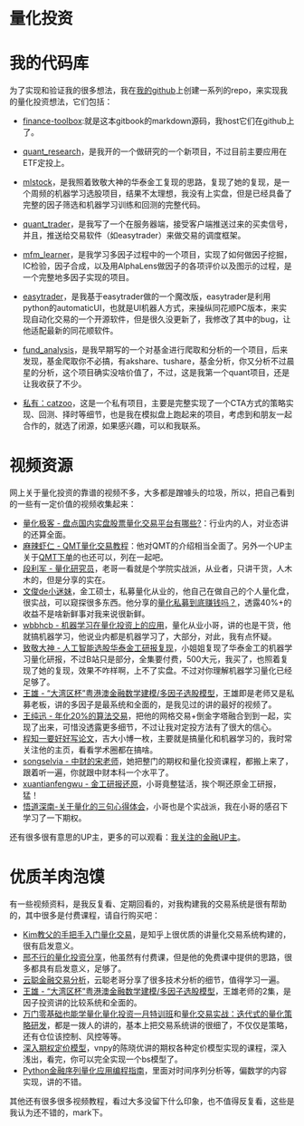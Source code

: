 # 量化投资

# 我的代码库

为了实现和验证我的很多想法，我在[我的github](https://github.com/piginzoo)上创建一系列的repo，来实现我的量化投资想法，它们包括：

- [finance-toolbox](https://github.com/piginzoo/finance-toolbox):就是这本gitbook的markdown源码，我host它们在github上了。
- [quant_research](https://github.com/piginzoo/quant_research)，是我开的一个做研究的一个新项目，不过目前主要应用在ETF定投上。
- [mlstock](https://github.com/piginzoo/mlstock)，是我照着致敬大神的华泰金工复现的思路，复现了她的复现，是一个周频的机器学习选股项目，结果不太理想，我没有上实盘，但是已经具备了完整的因子筛选和机器学习训练和回测的完整代码。
- [quant_trader](https://github.com/piginzoo/quant_trader)，是我写了一个在服务器端，接受客户端推送过来的买卖信号，并且，推送给交易软件（如easytrader）来做交易的调度框架。
- [mfm_learner](https://github.com/piginzoo/mfm_learner)，是我学习多因子过程中的一个项目，实现了如何做因子挖掘，IC检验，因子合成，以及用AlphaLens做因子的各项评价以及图示的过程，是一个完整地多因子实现的项目。
- [easytrader](https://github.com/piginzoo/easytrader)，是我基于easytrader做的一个魔改版，easytrader是利用python的automaticUI，也就是UI机器人方式，来操纵同花顺PC版本，来实现自动化交易的一个开源软件，但是很久没更新了，我修改了其中的bug，让他适配最新的同花顺软件。
- [fund_analysis](https://github.com/piginzoo/fund_analysis)，是我早期写的一个对基金进行爬取和分析的一个项目，后来发现，基金爬取你不必搞，有akshare、tushare，基金分析，你又分析不过晨星的分析，这个项目确实没啥价值了，不过，这是我第一个quant项目，还是让我收获了不少。

- [私有：catzoo](https://github.com/piginzoo/ctazoo)，这是一个私有项目，主要是完整实现了一个CTA方式的策略实现、回测、择时等细节，也是我在模拟盘上跑起来的项目，考虑到和朋友一起合作的，就选了闭源，如果感兴趣，可以和我联系。

# 视频资源

网上关于量化投资的靠谱的视频不多，大多都是蹭噱头的垃圾，所以，把自己看到的一些有一定价值的视频收集起来：

- [量化极客 - 盘点国内实盘股票量化交易平台有哪些?](https://www.bilibili.com/video/BV1mg411Q7r3)：行业内的人，对业态讲的还算全面。
- [麻辣虾仁 - QMT量化交易教程](https://www.bilibili.com/video/BV1244y1p7Bp/)：他对QMT的介绍相当全面了。另外一个UP主关于[QMT下单](https://www.bilibili.com/video/BV1tL411g7Ys/)的也还可以，列在一起吧。
- [段利军 - 量化研究员](https://space.bilibili.com/601779814)，老哥一看就是个学院实战派，从业者，只讲干货，人木木的，但是分享的实在。
- [文俊de小迷妹](https://space.bilibili.com/341646539)，金工硕士，私募量化从业的，他自己在做自己的个人量化盘，很实战，可以窥探很多东西。他分享的[量化私募到底赚钱吗？](https://www.bilibili.com/video/BV113411f71j/)，透露40%+的收益不是啥新鲜事对我来说很新鲜。
- [wbbhcb - 机器学习在量化投资上的应用](https://www.bilibili.com/video/BV13S4y1a7kN/)，量化从业小哥，讲的也是干货，他就搞机器学习，他说业内都是机器学习了，大部分，对此，我有点怀疑。
- [致敬大神 - 人工智能选股华泰金工研报复现](https://www.bilibili.com/video/BV1564y1b7PR)，小姐姐复现了华泰金工的机器学习量化研报，不过B站只是部分，全集要付费，500大元，我买了，也照着复现了她的复现，效果不咋样啊，上不了实盘。不过对你理解机器学习量化已经足够了。
- [王雄 - “大湾区杯”粤港澳金融数学建模/多因子选股模型](https://www.bilibili.com/video/BV1rh411J7a3/)，王雄即是老师又是私募老板，讲的多因子是最系统和全面的，是我见过的讲的最好的视频了。
- [王纯迅 - 年化20%的算法交易](https://www.bilibili.com/video/BV1d5411P7Lt)，把他的网格交易+倒金字塔融合到到一起，实现了出来，可惜没透露更多细节，不过让我对定投方法有了很大的信心。
- [程知一要好好写论文](https://space.bilibili.com/346412402)，吉大小博一枚，主要就是搞量化和机器学习的，我时常关注他的主页，看看学术圈都在搞啥。
- [songselvia - 中财的宋老师](https://space.bilibili.com/46500199/)，她把整门的期权和量化投资课程，都搬上来了，跟着听一遍，你就跟中财本科一个水平了。
- [xuantianfengwu - 金工研报还原](https://www.bilibili.com/video/BV1RR4y157Qy)，小哥竟整猛活，挨个啊还原金工研报，猛！
- [悟道深南-关于量化的三句心得体会](https://www.bilibili.com/video/BV1uh411b7JA)，小哥也是个实战派，我在小哥的感召下学习了一下期权。

还有很多很有意思的UP主，更多的可以观看：[我关注的金融UP主](https://space.bilibili.com/12113825/fans/follow?tagid=368297)。

# 优质羊肉泡馍

有一些视频资料，是我反复看、定期回看的，对我构建我的交易系统是很有帮助的，其中很多是付费课程，请自行购买吧：
- [Kim教父的手把手入门量化交易](https://www.zhihu.com/xen/market/personal-works/mygodfather?zh_hide_tab_bar=true)，是知乎上很优质的讲量化交易系统构建的，很有启发意义。
- [邢不行的量化投资分享](https://www.youtube.com/@user-vp1nd2xd3q)，他虽然有付费课，但是他的免费课中提供的思路，很多都具有启发意义，足够了。
- [云聪金融交易分析](https://www.youtube.com/@yuncongtrade)，云聪老哥分享了很多技术分析的细节，值得学习一遍。
- [王雄 - “大湾区杯”粤港澳金融数学建模/多因子选股模型](https://www.bilibili.com/video/BV1rh411J7a3/)，王雄老师的2集，是因子投资讲的比较系统和全面的。
- [万门零基础也能学量化量化投资一月特训班](#)和[量化交易实战：迭代式的量化策略研发](#)，都是一拨人的讲的，基本上把交易系统讲的很细了，不仅仅是策略，还有仓位该控制、风控等等。
- [深入期权定价模型](#)，vnpy的陈晓优讲的期权各种定价模型实现的课程，深入浅出，看完，你可以完全实现一个bs模型了。
- [Python金融序列量化应用编程指南](#)，里面对时间序列分析等，偏数学的内容实现，讲的不错。

其他还有很多很多视频教程，看过大多没留下什么印象，也不值得反复看，这些是我认为还不错的，mark下。
